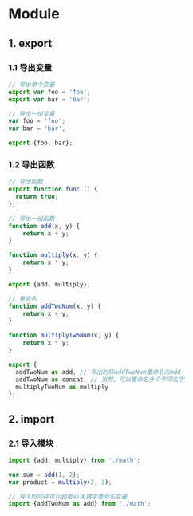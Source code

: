 # Module

## 1. export
### 1.1 导出变量
```javascript
// 导出单个变量
export var foo = 'foo';
export var bar = 'bar';

// 导出一组变量
var foo = 'foo';
var bar = 'bar';

export {foo, bar};
```
### 1.2 导出函数
```javascript
// 导出函数
export function func () {
  return true;
};

// 导出一组函数
function add(x, y) {
    return x + y;
}

function multiply(x, y) {
    return x * y;
}

export {add, multiply};

// 重命名
function addTwoNum(x, y) {
    return x + y;
}

function multiplyTwoNum(x, y) {
    return x * y;
}

export {
  addTwoNum as add, // 导出时将addTwoNum重命名为add
  addTwoNum as concat, // 当然，可以重命名多个不同名字
  multiplyTwoNum as multiply
};
```

## 2. import
### 2.1 导入模块
```javascript
import {add, multiply} from './math';

var sum = add(1, 2);
var product = multiply(2, 3);

// 导入时同样可以使用as关键字重命名变量
import {addTwoNum as add} from './math';
```

